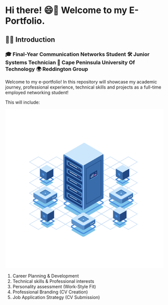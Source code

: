 # Hi there! 😄👋 Welcome to my E-Portfolio.  
## 🙌🏽 **Introduction**
### **🎓 Final-Year Communication Networks Student 🛠 Junior Systems Technician 📍 Cape Peninsula University Of Technology 🌍 Reddington Group** 
Welcome to my e-portfolio! In this repository will showcase my academic journey, professional experience, technical skills and projects as a full-time employed networking student!

This will include: 

![hmm](AD86DaAVXm.gif)

1. Career Planning & Development
2. Technical skills & Professional interests
3. Personality assessment (Work-Style Fit)
4. Professional Branding (CV Creation)
5. Job Application Strategy (CV Submission)


